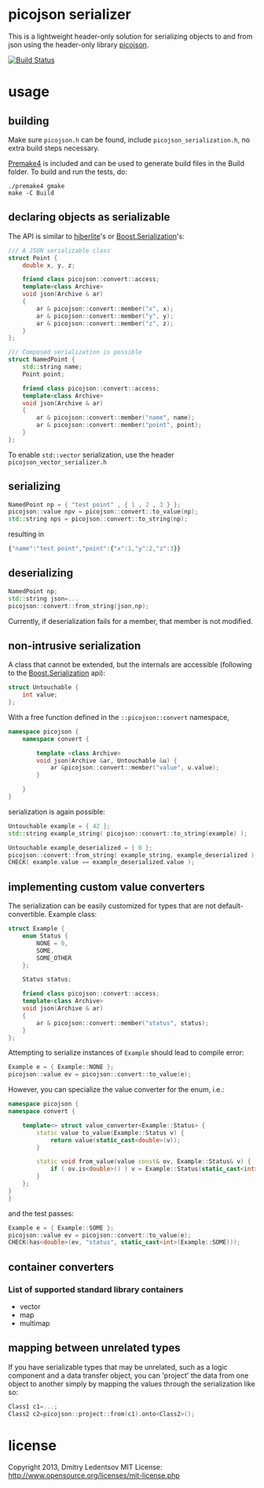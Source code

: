 picojson serializer
===================

This is a lightweight header-only solution for serializing objects to and from json using the header-only library [picojson](https://github.com/kazuho/picojson). 

[![Build Status](https://travis-ci.org/d-led/picojson_serializer.png?branch=master)](https://travis-ci.org/d-led/picojson_serializer)

usage
=====

building
--------

Make sure `picojson.h` can be found, include `picojson_serialization.h`, no extra build steps necessary.

[Premake4](http://industriousone.com/premake) is included and can be used to generate build files in the Build folder. To build and run the tests, do:  

    ./premake4 gmake
    make -C Build

declaring objects as serializable
---------------------------------

The API is similar to [hiberlite](https://github.com/paulftw/hiberlite)'s or [Boost.Serialization](http://www.boost.org/doc/libs/1_54_0/libs/serialization/doc/tutorial.html#serializablemembers)'s:

````cpp
/// A JSON serializable class
struct Point {
    double x, y, z;

    friend class picojson::convert::access;
    template<class Archive>
    void json(Archive & ar)
    {
        ar & picojson::convert::member("x", x);
        ar & picojson::convert::member("y", y);
        ar & picojson::convert::member("z", z);
    }
};

/// Composed serialization is possible
struct NamedPoint {
    std::string name;
    Point point;

    friend class picojson::convert::access;
    template<class Archive>
    void json(Archive & ar)
    {
        ar & picojson::convert::member("name", name);
        ar & picojson::convert::member("point", point);
    }
};
````

To enable `std::vector` serialization, use the header `picojson_vector_serializer.h`

serializing
-----------

````cpp
NamedPoint np = { "test point" , { 1 , 2 , 3 } };
picojson::value npv = picojson::convert::to_value(np);
std::string nps = picojson::convert::to_string(np);
````

resulting in
````js
{"name":"test point","point":{"x":1,"y":2,"z":3}}
````

deserializing
-------------

````cpp
NamedPoint np;
std::string json=...
picojson::convert::from_string(json,np);
````

Currently, if deserialization fails for a member, that member is not modified.

non-intrusive serialization
---------------------------

A class that cannot be extended, but the internals are accessible (following to the [Boost.Serialization](http://www.boost.org/doc/libs/1_55_0/libs/serialization/doc/serialization.html#free) api):

````cpp
struct Untouchable {
    int value;
};
````

With a free function defined in the `::picojson::convert` namespace,

````cpp
namespace picojson {
    namespace convert {

        template <class Archive>
        void json(Archive &ar, Untouchable &u) {
            ar &picojson::convert::member("value", u.value);
        }

    }
}
````
serialization is again possible:

````cpp
Untouchable example = { 42 };
std::string example_string( picojson::convert::to_string(example) );

Untouchable example_deserialized = { 0 };
picojson::convert::from_string( example_string, example_deserialized );
CHECK( example.value == example_deserialized.value );
````

implementing custom value converters
------------------------------------

The serialization can be easily customized for types that are not default-convertible. Example class:

````cpp
struct Example {
	enum Status {
		NONE = 0,
		SOME,
		SOME_OTHER
	};

	Status status;

	friend class picojson::convert::access;
	template<class Archive>
	void json(Archive & ar)
	{
		ar & picojson::convert::member("status", status);
	}
};
````

Attempting to serialize instances of `Example` should lead to compile error:

````cpp
Example e = { Example::NONE };
picojson::value ev = picojson::convert::to_value(e);
````

However, you can specialize the value converter for the enum, i.e.:

````cpp
namespace picojson {
namespace convert {

	template<> struct value_converter<Example::Status> {
		static value to_value(Example::Status v) {
			return value(static_cast<double>(v));
		}

		static void from_value(value const& ov, Example::Status& v) {
			if ( ov.is<double>() ) v = Example::Status(static_cast<int>(ov.get<double>()));
		}
	};
}
}
````

and the test passes:

````cpp
Example e = { Example::SOME };
picojson::value ev = picojson::convert::to_value(e);
CHECK(has<double>(ev, "status", static_cast<int>(Example::SOME)));
````


container converters
--------------------

### List of supported standard library containers ###

- vector
- map
- multimap


mapping between unrelated types
-------------------------------

If you have serializable types that may be unrelated, such as a logic component and a data transfer object, you can 'project' the data from one object to another simply by mapping the values through the serialization like so:

````cpp
Class1 c1=...;
Class2 c2=picojson::project::from(c1).onto<Class2>();
````

license
=======

Copyright 2013, Dmitry Ledentsov
MIT License: http://www.opensource.org/licenses/mit-license.php
